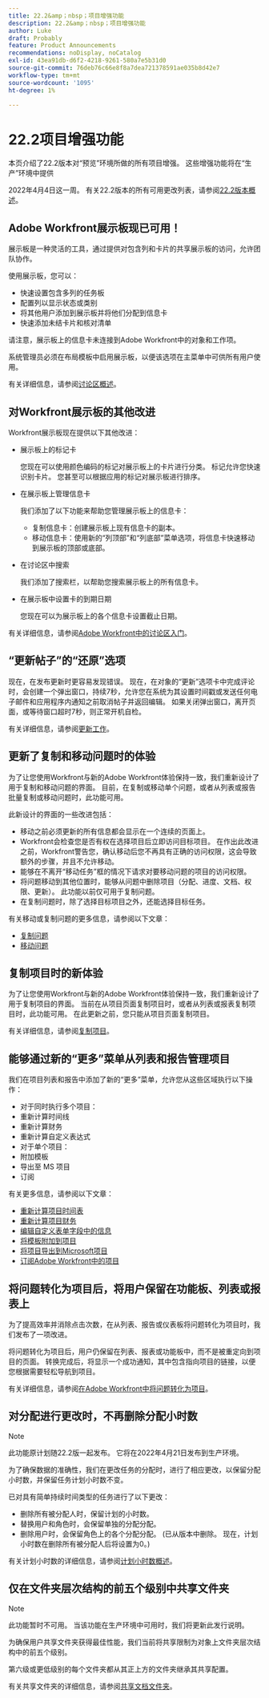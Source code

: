 ```yaml
---
title: 22.2&amp；nbsp；项目增强功能
description: 22.2&amp；nbsp；项目增强功能
author: Luke
draft: Probably
feature: Product Announcements
recommendations: noDisplay, noCatalog
exl-id: 43ea91db-d6f2-4218-9261-580a7e5b31d0
source-git-commit: 76deb76c66e8f8a7dea721378591ae035b8d42e7
workflow-type: tm+mt
source-wordcount: '1095'
ht-degree: 1%

---
```


# 22.2项目增强功能

本页介绍了22.2版本对“预览”环境所做的所有项目增强。 这些增强功能将在“生产”环境中提供

<!--
<MadCap:conditionalText data-mc-conditions="QuicksilverOrClassic.Draft mode">
in January 2022
</MadCap:conditionalText>
-->

2022年4月4日这一周。 有关22.2版本的所有可用更改列表，请参阅[22.2版本概述](../../../product-announcements/product-releases/22.2-release-activity/22-2-release-overview.md)。

## Adobe Workfront展示板现已可用！

展示板是一种灵活的工具，通过提供对包含列和卡片的共享展示板的访问，允许团队协作。

使用展示板，您可以：

* 快速设置包含多列的任务板
* 配置列以显示状态或类别
* 将其他用户添加到展示板并将他们分配到信息卡
* 快速添加未结卡片和核对清单

请注意，展示板上的信息卡未连接到Adobe Workfront中的对象和工作项。

系统管理员必须在布局模板中启用展示板，以便该选项在主菜单中可供所有用户使用。

有关详细信息，请参阅[讨论区概述](../../../agile/boards-overview.md)。

## 对Workfront展示板的其他改进

Workfront展示板现在提供以下其他改进：

* 展示板上的标记卡

  您现在可以使用颜色编码的标记对展示板上的卡片进行分类。 标记允许您快速识别卡片。 您甚至可以根据应用的标记对展示板进行排序。

* 在展示板上管理信息卡

  我们添加了以下功能来帮助您管理展示板上的信息卡：

   * 复制信息卡：创建展示板上现有信息卡的副本。
   * 移动信息卡：使用新的“列顶部”和“列底部”菜单选项，将信息卡快速移动到展示板的顶部或底部。

* 在讨论区中搜索

  我们添加了搜索栏，以帮助您搜索展示板上的所有信息卡。

* 在展示板中设置卡的到期日期

  您现在可以为展示板上的各个信息卡设置截止日期。

有关详细信息，请参阅[Adobe Workfront中的讨论区入门](../../../agile/get-started-with-boards/get-started-with-boards.md)。

## “更新帖子”的“还原”选项

现在，在发布更新时更容易发现错误。 现在，在对象的“更新”选项卡中完成评论时，会创建一个弹出窗口，持续7秒，允许您在系统为其设置时间戳或发送任何电子邮件和应用程序内通知之前取消帖子并返回编辑。 如果关闭弹出窗口，离开页面，或等待窗口超时7秒，则正常开机自检。

有关详细信息，请参阅[更新工作](../../../workfront-basics/updating-work-items-and-viewing-updates/update-work.md)。

## 更新了复制和移动问题时的体验

为了让您使用Workfront与新的Adobe Workfront体验保持一致，我们重新设计了用于复制和移动问题的界面。 目前，在复制或移动单个问题，或者从列表或报告批量复制或移动问题时，此功能可用。

此新设计的界面的一些改进包括：

* 移动之前必须更新的所有信息都会显示在一个连续的页面上。
* Workfront会检查您是否有权在选择项目后立即访问目标项目。 在作出此改进之前，Workfront警告您，确认移动后您不再具有正确的访问权限，这会导致额外的步骤，并且不允许移动。
* 能够在不离开“移动任务”框的情况下请求对要移动问题的项目的访问权限。
* 将问题移动到其他位置时，能够从问题中删除项目（分配、进度、文档、权限、更新）。 此功能以前仅可用于复制问题。
* 在复制问题时，除了选择目标项目之外，还能选择目标任务。

有关移动或复制问题的更多信息，请参阅以下文章：

* [复制问题](../../../manage-work/issues/manage-issues/copy-issues.md)
* [移动问题](../../../manage-work/issues/manage-issues/move-issues.md)

## 复制项目时的新体验

为了让您使用Workfront与新的Adobe Workfront体验保持一致，我们重新设计了用于复制项目的界面。 当前在从项目页面复制项目时，或者从列表或报表复制项目时，此功能可用。 在此更新之前，您只能从项目页面复制项目。

有关详细信息，请参阅[复制项目](../../../manage-work/projects/manage-projects/copy-project.md)。

## 能够通过新的“更多”菜单从列表和报告管理项目

我们在项目列表和报告中添加了新的“更多”菜单，允许您从这些区域执行以下操作：

* 对于同时执行多个项目：
* 重新计算时间线
* 重新计算财务
* 重新计算自定义表达式
* 对于单个项目：
* 附加模板
* 导出至 MS 项目
* 订阅

有关更多信息，请参阅以下文章：

* [重新计算项目时间表](../../../manage-work/projects/manage-projects/recalculate-project-timeline.md)
* [重新计算项目财务](../../../manage-work/projects/project-finances/recalculate-project-finances.md)
* [编辑自定义表单字段中的信息](../../../workfront-basics/work-with-custom-forms/edit-custom-forms.md)
* [将模板附加到项目](../../../manage-work/projects/create-and-manage-templates/attach-template-to-project.md)
* [将项目导出到Microsoft项目](../../../manage-work/projects/manage-projects/export-project-to-ms-project.md)
* [订阅Adobe Workfront中的项目](../../../workfront-basics/using-notifications/subscribe-to-items-in-workfront.md)

## 将问题转化为项目后，将用户保留在功能板、列表或报表上

为了提高效率并消除点击次数，在从列表、报告或仪表板将问题转化为项目时，我们发布了一项改进。

将问题转化为项目后，用户仍保留在列表、报表或功能板中，而不是被重定向到项目的页面。 转换完成后，将显示一个成功通知，其中包含指向项目的链接，以便您根据需要轻松导航到项目。

有关详细信息，请参阅[在Adobe Workfront中将问题转化为项目](../../../manage-work/issues/convert-issues/convert-issue-to-project.md)。

## 对分配进行更改时，不再删除分配小时数

>[!NOTE]
>
>此功能原计划随22.2版一起发布。 它将在2022年4月21日发布到生产环境。

为了确保数据的准确性，我们在更改任务的分配时，进行了相应更改，以保留分配小时数，并保留任务计划小时数不变。

已对具有简单持续时间类型的任务进行了以下更改：

* 删除所有被分配人时，保留计划的小时数。
* 替换用户和角色时，会保留单独的分配分配。
* 删除用户时，会保留角色上的各个分配分配。 (已从版本中删除。 现在，计划小时数在删除所有被分配人后将设置为0。)

有关计划小时数的详细信息，请参阅[计划小时数概述](../../../manage-work/tasks/task-information/planned-hours.md)。

## 仅在文件夹层次结构的前五个级别中共享文件夹

>[!NOTE]
>
>此功能暂时不可用。 当该功能在生产环境中可用时，我们将更新此发行说明。

为确保用户共享文件夹获得最佳性能，我们当前将共享限制为对象上文件夹层次结构中的前五个级别。

第六级或更低级别的每个文件夹都从其正上方的文件夹继承其共享配置。

有关共享文件夹的详细信息，请参阅[共享文档文件夹](../../../workfront-basics/grant-and-request-access-to-objects/share-a-document-folder.md)。

